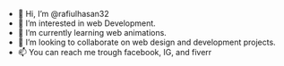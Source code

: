 - 👋 Hi, I’m @rafiulhasan32
- 👀 I’m interested in web Development.
- 🌱 I’m currently learning web animations.
- 💞️ I’m looking to collaborate on web design and development projects.
- 📫 You can reach me trough facebook, IG, and fiverr

<!---
rafiulhasan32/rafiulhasan32 is a ✨ special ✨ repository because its `README.md` (this file) appears on your GitHub profile.
You can click the Preview link to take a look at your changes.
--->
